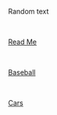 Random text

<br>

[Read Me](https://github.com/LPCardinals/1600Markdown/blob/main/README.md)

<br>

[Baseball](https://github.com/LPCardinals/1600Markdown/blob/main/baseball.md)

<br>

[Cars](https://github.com/LPCardinals/1600Markdown/blob/main/cars.md)
